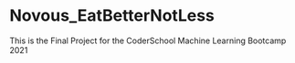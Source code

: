 # Novous_EatBetterNotLess
This is the Final Project for the CoderSchool Machine Learning Bootcamp 2021
